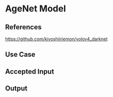 # AgeNet Model #

## References ##

https://github.com/kiyoshiiriemon/yolov4_darknet

## Use Case ##

## Accepted Input ##

## Output ##